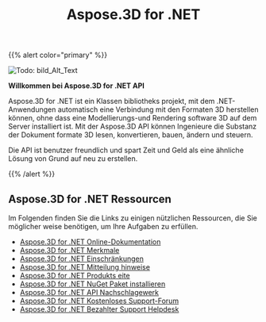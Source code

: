 ﻿---
title: Aspose.3D for .NET
type: docs
description: Aspose.3D for .NET ist ein Klassen bibliotheks projekt, mit dem .NET-Anwendungen automatisch eine Verbindung mit den Formaten 3D herstellen können, ohne dass eine Modellierungs-und Rendering software 3D auf dem Server installiert ist. Mit der Aspose.3D API können Ingenieure die Substanz der Dokument formate 3D lesen, konvertieren, bauen, ändern und steuern.
weight: 10
url: /de/net/
is_root: true
---
{{% alert color="primary" %}}

![Todo: bild_Alt_Text](home_1.png)

**Willkommen bei Aspose.3D for .NET API**

Aspose.3D for .NET ist ein Klassen bibliotheks projekt, mit dem .NET-Anwendungen automatisch eine Verbindung mit den Formaten 3D herstellen können, ohne dass eine Modellierungs-und Rendering software 3D auf dem Server installiert ist. Mit der Aspose.3D API können Ingenieure die Substanz der Dokument formate 3D lesen, konvertieren, bauen, ändern und steuern.

Die API ist benutzer freundlich und spart Zeit und Geld als eine ähnliche Lösung von Grund auf neu zu erstellen.

{{% /alert %}}
## **Aspose.3D for .NET Ressourcen**
Im Folgenden finden Sie die Links zu einigen nützlichen Ressourcen, die Sie möglicher weise benötigen, um Ihre Aufgaben zu erfüllen.

- [Aspose.3D for .NET Online-Dokumentation](/3d/de/net/)
- [Aspose.3D for .NET Merkmale](/3d/de/net/product-overview/#productoverview-richfeatures)
- [Aspose.3D for .NET Einschränkungen](/3d/de/net/installation/#installation-systemrequirements)
- [Aspose.3D for .NET Mitteilung hinweise](https://releases.aspose.com/de/3d/net/release-notes/)
- [Aspose.3D for .NET Produkts eite](https://products.aspose.com/3d/net/)
- [Aspose.3D for .NET NuGet Paket installieren](https://www.nuget.org/packages/Aspose.3D/)
- [Aspose.3D for .NET API Nachschlagewerk](https://reference.aspose.com/3d/net)
- [Aspose.3D for .NET Kostenloses Support-Forum](https://forum.aspose.com/c/3d/18)
- [Aspose.3D for .NET Bezahlter Support Helpdesk](https://helpdesk.aspose.com/)
